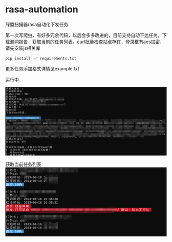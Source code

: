 # rasa-automation
绿盟扫描器rasa自动化下发任务  

第一次写爬虫，有好多冗余代码，以后会多多改进的，目前支持自动下达任务，下载漏洞报告，获取当前的任务列表，curl批量检查站点存在，登录框有aes加密，请先安装js相关库 

``` 
pip install -r requirements.txt
``` 

更多任务添加格式详情见example.txt  

运行中...  

![image](https://github.com/Glunko/rasa-automation/blob/main/running.png)  
  
获取当前任务列表
![image](https://github.com/Glunko/rasa-automation/blob/main/running_getlist.png)
